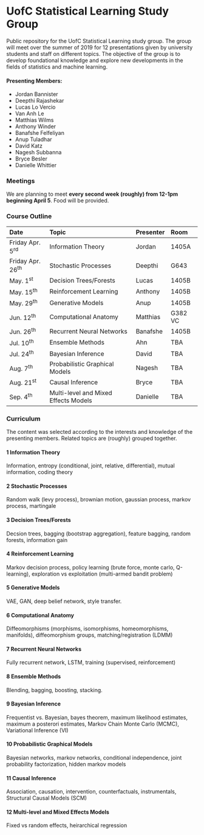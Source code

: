 # UofC Statistical Learning Study Group
Public repository for the UofC Statistical Learning study group. The group will meet over the summer of 2019 for 12 presentations given by university students and staff on different topics. The objective of the group is to develop foundational knowledge and explore new developments in the fields of statistics and machine learning. 

#### Presenting Members:
- Jordan Bannister
- Deepthi Rajashekar
- Lucas Lo Vercio
- Van Anh Le
- Matthias Wilms
- Anthony Winder
- Banafshe Felfeliyan
- Anup Tuladhar
- David Katz
- Nagesh Subbanna
- Bryce Besler
- Danielle Whittier


### Meetings
We are planning to meet **every second week (roughly) from 12-1pm beginning April 5**. Food will be provided. 

### Course Outline

| Date                     | Topic                                          | Presenter    |Room  |
|:------------------------ |:---------------------------------------------- |:---------    |:-----|
| Friday Apr. 5<sup>rd</sup>      | Information Theory                             | Jordan       |1405A |
| Friday Apr. 26<sup>th</sup>     | Stochastic Processes                           | Deepthi      |G643  |
| May. 1<sup>st</sup>      | Decision Trees/Forests                         | Lucas        |1405B |
| May. 15<sup>th</sup>     | Reinforcement Learning                         | Anthony      |1405B |
| May. 29<sup>th</sup>     | Generative Models                              | Anup         |1405B |
| Jun. 12<sup>th</sup>     | Computational Anatomy                          | Matthias     |G382 VC |
| Jun. 26<sup>th</sup>     | Recurrent Neural Networks                      | Banafshe     |1405B |
| Jul. 10<sup>th</sup>     | Ensemble Methods                               | Ahn          | TBA |
| Jul. 24<sup>th</sup>     | Bayesian Inference                             | David        | TBA |
| Aug. 7<sup>th</sup>      | Probabilistic Graphical Models                 | Nagesh       | TBA |
| Aug. 21<sup>st</sup>     | Causal Inference                               | Bryce        | TBA |
| Sep. 4<sup>th</sup>      | Multi-level and Mixed Effects Models           | Danielle     | TBA |

### Curriculum
The content was selected according to the interests and knowledge of the presenting members. Related topics are (roughly) grouped together.

#### 1 Information Theory 
Information, entropy (conditional, joint, relative, differential), mutual information, coding theory

#### 2 Stochastic Processes
Random walk (levy process), brownian motion, gaussian process, markov process, martingale

#### 3 Decision Trees/Forests 
Decsion trees, bagging (bootstrap aggregation), feature bagging, random forests, information gain

#### 4 Reinforcement Learning 
Markov decision process, policy learning (brute force, monte carlo, Q-learning), exploration vs exploitation (multi-armed bandit problem)

#### 5 Generative Models 
VAE, GAN, deep belief network, style transfer.

#### 6 Computational Anatomy 
Diffeomorphisms (morphisms, isomorphisms, homeomorphisms, manifolds), diffeomorphism groups, matching/registration (LDMM)

#### 7 Recurrent Neural Networks 
Fully recurrent network, LSTM, training (supervised, reinforcement)

#### 8 Ensemble Methods
Blending, bagging, boosting, stacking.

#### 9 Bayesian Inference 
Frequentist vs. Bayesian, bayes theorem, maximum likelihood estimates, maximum a posterori estimates, Markov Chain Monte Carlo (MCMC), Variational Inference (VI)

#### 10 Probabilistic Graphical Models
Bayesian networks, markov networks, conditional independence, joint probability factorization, hidden markov models

#### 11 Causal Inference
Association, causation, intervention, counterfactuals, instrumentals, Structural Causal Models (SCM)

#### 12 Multi-level and Mixed Effects Models 
Fixed vs random effects, heirarchical regression
